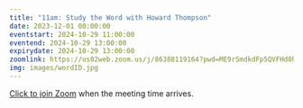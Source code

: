 ```yaml
---
title: "11am: Study the Word with Howard Thompson"
date: 2023-12-01 00:00:00
eventstart: 2024-10-29 11:00:00
eventend: 2024-10-29 13:00:00
expirydate: 2024-10-29 13:00:00
zoomlink: https://us02web.zoom.us/j/86388119164?pwd=ME9rSmdkdFp5QVFHd0hIbDZmNXhRQT09
img: images/wordID.jpg
---
```


[Click to join Zoom](https://us02web.zoom.us/j/86388119164?pwd=ME9rSmdkdFp5QVFHd0hIbDZmNXhRQT09) when the meeting time arrives.